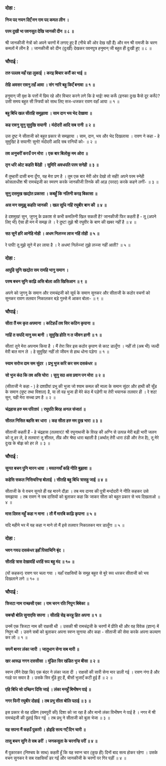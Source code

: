 ### दोहा :

#### निज पद नयन दिएँ मन राम पद कमल लीन ।
#### परम दुखी भा पवनसुत देखि जानकी दीन ॥ ८ ॥

श्री जानकीजी नेत्रों को अपने चरणों में लगाए हुए हैं (नीचे की ओर देख रही हैं) और मन श्री रामजी के चरण कमलों में लीन है । जानकीजी को दीन (दुःखी) देखकर पवनपुत्र हनुमान् जी बहुत ही दुःखी हुए ॥ ८ ॥

### चौपाई :

#### तरु पल्लव महँ रहा लुकाई । करइ बिचार करौं का भाई ॥
#### तेहि अवसर रावनु तहँ आवा । संग नारि बहु किएँ बनावा ॥ १ ॥

हनुमान् जी वृक्ष के पत्तों में छिप रहे और विचार करने लगे कि हे भाई! क्या करूँ (इनका दुःख कैसे दूर करूँ)? उसी समय बहुत सी स्त्रियों को साथ लिए सज-धजकर रावण वहाँ आया ॥ १ ॥

#### बहु बिधि खल सीतहि समुझावा । साम दान भय भेद देखावा ॥
#### कह रावनु सुनु सुमुखि सयानी । मंदोदरी आदि सब रानी ॥ २ ॥

उस दुष्ट ने सीताजी को बहुत प्रकार से समझाया । साम, दान, भय और भेद दिखलाया । रावण ने कहा - हे सुमुखि! हे सयानी! सुनो! मंदोदरी आदि सब रानियों को- ॥ २ ॥

#### तव अनुचरीं करउँ पन मोरा । एक बार बिलोकु मम ओरा ॥
#### तृन धरि ओट कहति बैदेही । सुमिरि अवधपति परम सनेही ॥ ३ ॥

मैं तुम्हारी दासी बना दूँगा, यह मेरा प्रण है । तुम एक बार मेरी ओर देखो तो सही! अपने परम स्नेही कोसलाधीश श्री रामचंद्रजी का स्मरण करके जानकीजी तिनके की आड़ (परदा) करके कहने लगीं- ॥ ३ ॥

#### सुनु दसमुख खद्योत प्रकासा । कबहुँ कि नलिनी करइ बिकासा ॥
#### अस मन समुझु कहति जानकी । खल सुधि नहिं रघुबीर बान की ॥ ४ ॥

हे दशमुख! सुन, जुगनू के प्रकाश से कभी कमलिनी खिल सकती है? जानकीजी फिर कहती हैं - तू (अपने लिए भी) ऐसा ही मन में समझ ले । रे दुष्ट! तुझे श्री रघुवीर के बाण की खबर नहीं है ॥ ४ ॥

#### सठ सूनें हरि आनेहि मोही । अधम निलज्ज लाज नहिं तोही ॥ ५ ॥

रे पापी! तू मुझे सूने में हर लाया है । रे अधम! निर्लज्ज! तुझे लज्जा नहीं आती? ॥ ५ ॥

### दोहा :

#### आपुहि सुनि खद्योत सम रामहि भानु समान ।
#### परुष बचन सुनि काढ़ि असि बोला अति खिसिआन ॥ ९ ॥

अपने को जुगनू के समान और रामचंद्रजी को सूर्य के समान सुनकर और सीताजी के कठोर वचनों को सुनकर रावण तलवार निकालकर बड़े गुस्से में आकर बोला- ॥ ९ ॥

### चौपाई :

#### सीता तैं मम कृत अपमाना । कटिहउँ तव सिर कठिन कृपाना ॥
#### नाहिं त सपदि मानु मम बानी । सुमुखि होति न त जीवन हानी ॥ १ ॥

सीता! तूने मेरा अपनाम किया है । मैं तेरा सिर इस कठोर कृपाण से काट डालूँगा । नहीं तो (अब भी) जल्दी मेरी बात मान ले । हे सुमुखि! नहीं तो जीवन से हाथ धोना पड़ेगा ॥ १ ॥

#### स्याम सरोज दाम सम सुंदर । प्रभु भुज करि कर सम दसकंधर ॥
#### सो भुज कंठ कि तव असि घोरा । सुनु सठ अस प्रवान पन मोरा ॥ २ ॥

(सीताजी ने कहा - ) हे दशग्रीव! प्रभु की भुजा जो श्याम कमल की माला के समान सुंदर और हाथी की सूँड के समान (पुष्ट तथा विशाल) है, या तो वह भुजा ही मेरे कंठ में पड़ेगी या तेरी भयानक तलवार ही । रे शठ! सुन, यही मेरा सच्चा प्रण है ॥ २ ॥

#### चंद्रहास हरु मम परितापं । रघुपति बिरह अनल संजातं ॥
#### सीतल निसित बहसि बर धारा । कह सीता हरु मम दुख भारा ॥ ३ ॥

सीताजी कहती हैं - हे चंद्रहास (तलवार)! श्री रघुनाथजी के विरह की अग्नि से उत्पन्न मेरी बड़ी भारी जलन को तू हर ले, हे तलवार! तू शीतल, तीव्र और श्रेष्ठ धारा बहाती है (अर्थात् तेरी धारा ठंडी और तेज है), तू मेरे दुःख के बोझ को हर ले ॥ ३ ॥

### चौपाई :

#### सुनत बचन पुनि मारन धावा । मयतनयाँ कहि नीति बुझावा ॥
#### कहेसि सकल निसिचरिन्ह बोलाई । सीतहि बहु बिधि त्रासहु जाई ॥ ४ ॥

सीताजी के ये वचन सुनते ही वह मारने दौड़ा । तब मय दानव की पुत्री मन्दोदरी ने नीति कहकर उसे समझाया । तब रावण ने सब दासियों को बुलाकर कहा कि जाकर सीता को बहुत प्रकार से भय दिखलाओ ॥ ४ ॥

#### मास दिवस महुँ कहा न माना । तौ मैं मारबि काढ़ि कृपाना ॥ ५ ॥

यदि महीने भर में यह कहा न माने तो मैं इसे तलवार निकालकर मार डालूँगा ॥ ५ ॥

### दोहा :

#### भवन गयउ दसकंधर इहाँ पिसाचिनि बृंद ।
#### सीतहि त्रास देखावहिं धरहिं रूप बहु मंद ॥ १० ॥

(यों कहकर) रावण घर चला गया । यहाँ राक्षसियों के समूह बहुत से बुरे रूप धरकर सीताजी को भय दिखलाने लगे ॥ १० ॥

### चौपाई :

#### त्रिजटा नाम राच्छसी एका । राम चरन रति निपुन बिबेका ॥
#### सबन्हौ बोलि सुनाएसि सपना । सीतहि सेइ करहु हित अपना ॥ १ ॥

उनमें एक त्रिजटा नाम की राक्षसी थी । उसकी श्री रामचंद्रजी के चरणों में प्रीति थी और वह विवेक (ज्ञान) में निपुण थी । उसने सबों को बुलाकर अपना स्वप्न सुनाया और कहा - सीताजी की सेवा करके अपना कल्याण कर लो ॥ १ ॥

#### सपनें बानर लंका जारी । जातुधान सेना सब मारी ॥
#### खर आरूढ़ नगन दससीसा । मुंडित सिर खंडित भुज बीसा ॥ २ ॥

स्वप्न (मैंने देखा कि) एक बंदर ने लंका जला दी । राक्षसों की सारी सेना मार डाली गई । रावण नंगा है और गदहे पर सवार है । उसके सिर मुँडे हुए हैं, बीसों भुजाएँ कटी हुई हैं ॥ २ ॥

#### एहि बिधि सो दच्छिन दिसि जाई । लंका मनहुँ बिभीषन पाई ॥
#### नगर फिरी रघुबीर दोहाई । तब प्रभु सीता बोलि पठाई ॥ ३ ॥

इस प्रकार से वह दक्षिण (यमपुरी की) दिशा को जा रहा है और मानो लंका विभीषण ने पाई है । नगर में श्री रामचंद्रजी की दुहाई फिर गई । तब प्रभु ने सीताजी को बुला भेजा ॥ ३ ॥

#### यह सपना मैं कहउँ पुकारी । होइहि सत्य गएँ दिन चारी ॥
#### तासु बचन सुनि ते सब डरीं । जनकसुता के चरनन्हि परीं ॥ ४ ॥

मैं पुकारकर (निश्चय के साथ) कहती हूँ कि यह स्वप्न चार (कुछ ही) दिनों बाद सत्य होकर रहेगा । उसके वचन सुनकर वे सब राक्षसियाँ डर गईं और जानकीजी के चरणों पर गिर पड़ीं ॥ ४ ॥